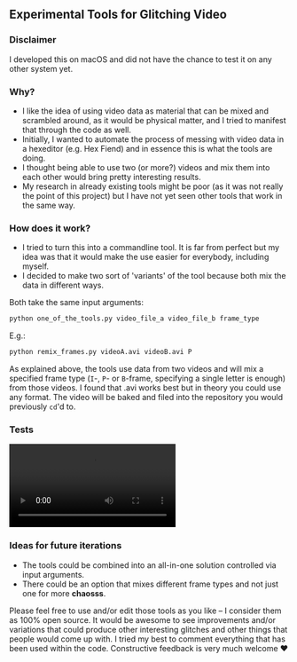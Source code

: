 ## Experimental Tools for Glitching Video

### Disclaimer
I developed this on macOS and did not have the chance to test it on any other system yet.

### Why?
+ I like the idea of using video data as material that can be mixed and scrambled around, as it would be physical matter, and I tried to manifest that through the code as well.
+ Initially, I wanted to automate the process of messing with video data in a hexeditor (e.g. Hex Fiend) and in essence this is what the tools are doing.
+ I thought being able to use two (or more?) videos and mix them into each other would bring pretty interesting results.
+ My research in already existing tools might be poor (as it was not really the point of this project) but I have not yet seen other tools that work in the same way.

### How does it work?
+ I tried to turn this into a commandline tool. It is far from perfect but my idea was that it would make the use easier for everybody, including myself.
+ I decided to make two sort of 'variants' of the tool because both mix the data in different ways.

Both take the same input arguments:
```bash
python one_of_the_tools.py video_file_a video_file_b frame_type
```
E.g.:
```bash
python remix_frames.py videoA.avi videoB.avi P
```
As explained above, the tools use data from two videos and will mix a specified frame type (`I`-, `P`- or `B`-frame, specifying a single letter is enough) from those videos. I found that .avi works best but in theory you could use any format.
The video will be baked and filed into the repository you would previously `cd`'d to.

### Tests
![](https://github.com/niklasthran/re_pair_tools/blob/b69c40b402d9bb057254126629bbdb28502532b9/tests/vis001_processed_1.mp4)

### Ideas for future iterations
+ The tools could be combined into an all-in-one solution controlled via input arguments.
+ There could be an option that mixes different frame types and not just one for more **chaosss**.

Please feel free to use and/or edit those tools as you like – I consider them as 100% open source. It would be awesome to see improvements and/or variations that could produce other interesting glitches and other things that people would come up with.
I tried my best to comment everything that has been used within the code. Constructive feedback is very much welcome :heart:
